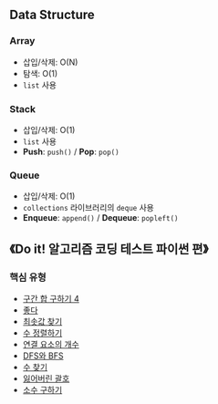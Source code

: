 ## Data Structure
### Array
- 삽입/삭제: O(N)
- 탐색: O(1)
- `list` 사용
### Stack
- 삽입/삭제: O(1)
- `list` 사용
- **Push**: `push()` / **Pop**: `pop()`
### Queue
- 삽입/삭제: O(1)
- `collections` 라이브러리의 `deque` 사용
- **Enqueue**: `append()` / **Dequeue**: `popleft()`

## 《Do it! 알고리즘 코딩 테스트 파이썬 편》

### 핵심 유형
- [구간 합 구하기 4](https://github.com/donghun-K/do-it-algorithm-coding-test-with-python/tree/main/%EB%B0%B1%EC%A4%80/Silver/11659.%E2%80%85%EA%B5%AC%EA%B0%84%E2%80%85%ED%95%A9%E2%80%85%EA%B5%AC%ED%95%98%EA%B8%B0%E2%80%854)
- [좋다](https://github.com/donghun-K/do-it-algorithm-coding-test-with-python/tree/main/%EB%B0%B1%EC%A4%80/Gold/1253.%E2%80%85%EC%A2%8B%EB%8B%A4)
- [최솟값 찾기](https://github.com/donghun-K/do-it-algorithm-coding-test-with-python/tree/main/%EB%B0%B1%EC%A4%80/Gold/11003.%E2%80%85%EC%B5%9C%EC%86%9F%EA%B0%92%E2%80%85%EC%B0%BE%EA%B8%B0)
- [수 정렬하기](https://github.com/donghun-K/do-it-algorithm-coding-test-with-python/tree/main/%EB%B0%B1%EC%A4%80/Bronze/2750.%E2%80%85%EC%88%98%E2%80%85%EC%A0%95%EB%A0%AC%ED%95%98%EA%B8%B0)
- [연결 요소의 개수](https://github.com/donghun-K/do-it-algorithm-coding-test-with-python/tree/main/%EB%B0%B1%EC%A4%80/Silver/11724.%E2%80%85%EC%97%B0%EA%B2%B0%E2%80%85%EC%9A%94%EC%86%8C%EC%9D%98%E2%80%85%EA%B0%9C%EC%88%98)
- [DFS와 BFS](https://github.com/donghun-K/do-it-algorithm-coding-test-with-python/tree/main/%EB%B0%B1%EC%A4%80/Silver/1260.%E2%80%85DFS%EC%99%80%E2%80%85BFS)
- [수 찾기](https://github.com/donghun-K/do-it-algorithm-coding-test-with-python/tree/main/%EB%B0%B1%EC%A4%80/Silver/1920.%E2%80%85%EC%88%98%E2%80%85%EC%B0%BE%EA%B8%B0)
- [잃어버린 괄호](https://github.com/donghun-K/do-it-algorithm-coding-test-with-python/tree/main/%EB%B0%B1%EC%A4%80/Silver/1541.%E2%80%85%EC%9E%83%EC%96%B4%EB%B2%84%EB%A6%B0%E2%80%85%EA%B4%84%ED%98%B8)
- [소수 구하기](https://github.com/donghun-K/do-it-algorithm-coding-test-with-python/tree/main/%EB%B0%B1%EC%A4%80/Silver/1929.%E2%80%85%EC%86%8C%EC%88%98%E2%80%85%EA%B5%AC%ED%95%98%EA%B8%B0)
